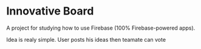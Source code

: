 # Innovative Board

A project for studying how to use Firebase (100% Firebase-powered apps).

Idea is realy simple. User posts his ideas then teamate can vote
